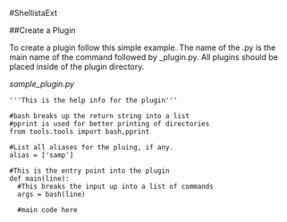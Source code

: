 #ShellistaExt

##Create a Plugin

To create a plugin follow this simple example. The name of the .py is the main name of the command followed by _plugin.py. All plugins should be placed inside of the plugin directory.

*sample_plugin.py*

    '''This is the help info for the plugin'''
    
    #bash breaks up the return string into a list
    #pprint is used for better printing of directories
    from tools.tools import bash,pprint
    
    #List all aliases for the pluing, if any.
    alias = ['samp'] 
    
    #This is the entry point into the plugin
    def main(line): 
      #This breaks the input up into a list of commands
      args = bash(line) 
      
      #main code here
    
